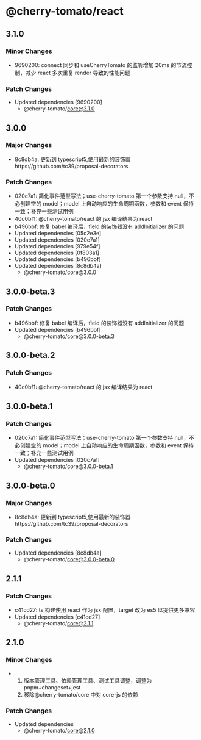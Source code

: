 # @cherry-tomato/react

## 3.1.0

### Minor Changes

- 9690200: connect 同步和 useCherryTomato 的监听增加 20ms 的节流控制，减少 react 多次重复 render 导致的性能问题

### Patch Changes

- Updated dependencies [9690200]
  - @cherry-tomato/core@3.1.0

## 3.0.0

### Major Changes

- 8c8db4a: 更新到 typescript5,使用最新的装饰器https://github.com/tc39/proposal-decorators

### Patch Changes

- 020c7a1: 简化事件范型写法；use-cherry-tomato 第一个参数支持 null，不必创建空的 model；model 上自动响应的生命周期函数，参数和 event 保持一致；补充一些测试用例
- 40c0bf1: @cherry-tomato/react 的 jsx 编译结果为 react
- b496bbf: 修复 babel 编译后，field 的装饰器没有 addInitializer 的问题
- Updated dependencies [05c2e3e]
- Updated dependencies [020c7a1]
- Updated dependencies [979e54f]
- Updated dependencies [0f803a1]
- Updated dependencies [b496bbf]
- Updated dependencies [8c8db4a]
  - @cherry-tomato/core@3.0.0

## 3.0.0-beta.3

### Patch Changes

- b496bbf: 修复 babel 编译后，field 的装饰器没有 addInitializer 的问题
- Updated dependencies [b496bbf]
  - @cherry-tomato/core@3.0.0-beta.3

## 3.0.0-beta.2

### Patch Changes

- 40c0bf1: @cherry-tomato/react 的 jsx 编译结果为 react

## 3.0.0-beta.1

### Patch Changes

- 020c7a1: 简化事件范型写法；use-cherry-tomato 第一个参数支持 null，不必创建空的 model；model 上自动响应的生命周期函数，参数和 event 保持一致；补充一些测试用例
- Updated dependencies [020c7a1]
  - @cherry-tomato/core@3.0.0-beta.1

## 3.0.0-beta.0

### Major Changes

- 8c8db4a: 更新到 typescript5,使用最新的装饰器https://github.com/tc39/proposal-decorators

### Patch Changes

- Updated dependencies [8c8db4a]
  - @cherry-tomato/core@3.0.0-beta.0

## 2.1.1

### Patch Changes

- c41cd27: ts 构建使用 react 作为 jsx 配置，target 改为 es5 以提供更多兼容
- Updated dependencies [c41cd27]
  - @cherry-tomato/core@2.1.1

## 2.1.0

### Minor Changes

- 1. 版本管理工具、依赖管理工具、测试工具调整，调整为 pnpm+changeset+jest
  2. 移除@cherry-tomato/core 中对 core-js 的依赖

### Patch Changes

- Updated dependencies
  - @cherry-tomato/core@2.1.0
